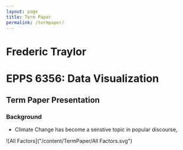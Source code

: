 ```yaml
---
layout: page
title: Term Paper
permalink: /termpaper/
---
```


# Frederic Traylor
# EPPS 6356: Data Visualization

## Term Paper Presentation
### Background
* Climate Change has become a senstive topic in popular discourse, 


![All Factors]("/content/TermPaper/All Factors.svg")

